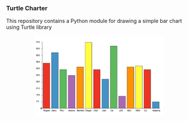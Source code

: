 ### Turtle Charter

This repository contains a Python module for drawing a simple bar chart using Turtle library

<p align="center">
  <img src="https://github.com/helenthai/Turtle-Charter/blob/gh-pages/Huskies_score%202016.jpg" width="350"/>
</p>
